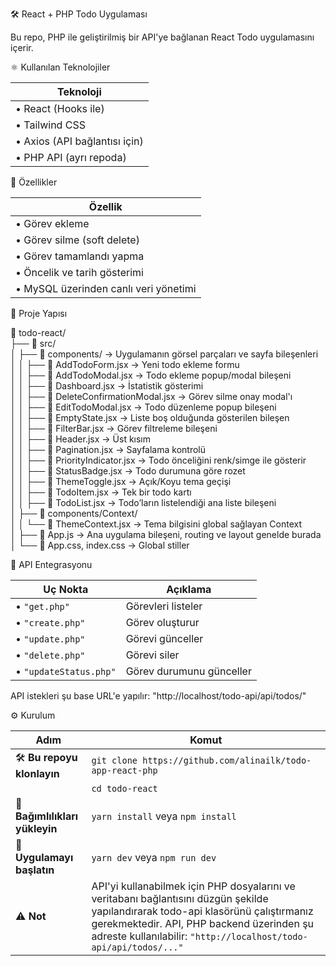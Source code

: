 🛠️ React + PHP Todo Uygulaması

Bu repo, PHP ile geliştirilmiş bir API'ye bağlanan React Todo uygulamasını içerir.

⚛️ Kullanılan Teknolojiler

| Teknoloji                     |
| ----------------------------- |
| • React (Hooks ile)           |
| • Tailwind CSS                |
| • Axios (API bağlantısı için) |
| • PHP API (ayrı repoda)       |


🚀 Özellikler

| Özellik                               |
| ------------------------------------- |
| • Görev ekleme                        |
| • Görev silme (soft delete)           |
| • Görev tamamlandı yapma              |
| • Öncelik ve tarih gösterimi          |
| • MySQL üzerinden canlı veri yönetimi |


📁 Proje Yapısı

📁 todo-react/  
├── 📁 src/  
│   ├── 📁 components/  → Uygulamanın görsel parçaları ve sayfa bileşenleri  
│   │   ├── 📄 AddTodoForm.jsx              → Yeni todo ekleme formu  
│   │   ├── 📄 AddTodoModal.jsx             → Todo ekleme popup/modal bileşeni  
│   │   ├── 📄 Dashboard.jsx                → İstatistik gösterimi  
│   │   ├── 📄 DeleteConfirmationModal.jsx  → Görev silme onay modal'ı  
│   │   ├── 📄 EditTodoModal.jsx           → Todo düzenleme popup bileşeni  
│   │   ├── 📄 EmptyState.jsx              → Liste boş olduğunda gösterilen bileşen  
│   │   ├── 📄 FilterBar.jsx               → Görev filtreleme bileşeni  
│   │   ├── 📄 Header.jsx                  → Üst kısım  
│   │   ├── 📄 Pagination.jsx              → Sayfalama kontrolü  
│   │   ├── 📄 PriorityIndicator.jsx       → Todo önceliğini renk/simge ile gösterir  
│   │   ├── 📄 StatusBadge.jsx             → Todo durumuna göre rozet  
│   │   ├── 📄 ThemeToggle.jsx             → Açık/Koyu tema geçişi  
│   │   ├── 📄 TodoItem.jsx                → Tek bir todo kartı  
│   │   ├── 📄 TodoList.jsx                → Todo’ların listelendiği ana liste bileşeni  
│   ├── 📁 components/Context/  
│   │   └── 📄 ThemeContext.jsx            → Tema bilgisini global sağlayan Context  
│   ├── 📄 App.js                          → Ana uygulama bileşeni, routing ve layout genelde burada  
│   └── 📄 App.css, index.css              → Global stiller

🔗 API Entegrasyonu

| Uç Nokta               | Açıklama                 |
| ---------------------- | ------------------------ |
| • `"get.php"`          | Görevleri listeler       |
| • `"create.php"`       | Görev oluşturur          |
| • `"update.php"`       | Görevi günceller         |
| • `"delete.php"`       | Görevi siler             |
| • `"updateStatus.php"` | Görev durumunu günceller |

API istekleri şu base URL'e yapılır:
"http://localhost/todo-api/api/todos/"

⚙️ Kurulum

| Adım                           | Komut                                                                                                                                                                                                                                                |
| ------------------------------ | ---------------------------------------------------------------------------------------------------------------------------------------------------------------------------------------------------------------------------------------------------- |
| 🛠️ **Bu repoyu klonlayın**    | `git clone https://github.com/alinailk/todo-app-react-php`                                                                                                                                                                                           |
|                                | `cd todo-react`                                                                                                                                                                                                                                      |
| 🔧 **Bağımlılıkları yükleyin** | `yarn install` veya `npm install`                                                                                                                                                                                                                    |
| 🚀 **Uygulamayı başlatın**     | `yarn dev` veya `npm run dev`                                                                                                                                                                                                                        |
| ⚠️ **Not**                     | API'yi kullanabilmek için PHP dosyalarını ve veritabanı bağlantısını düzgün şekilde yapılandırarak todo-api klasörünü çalıştırmanız gerekmektedir. API, PHP backend üzerinden şu adreste kullanılabilir: `"http://localhost/todo-api/api/todos/..."` |
